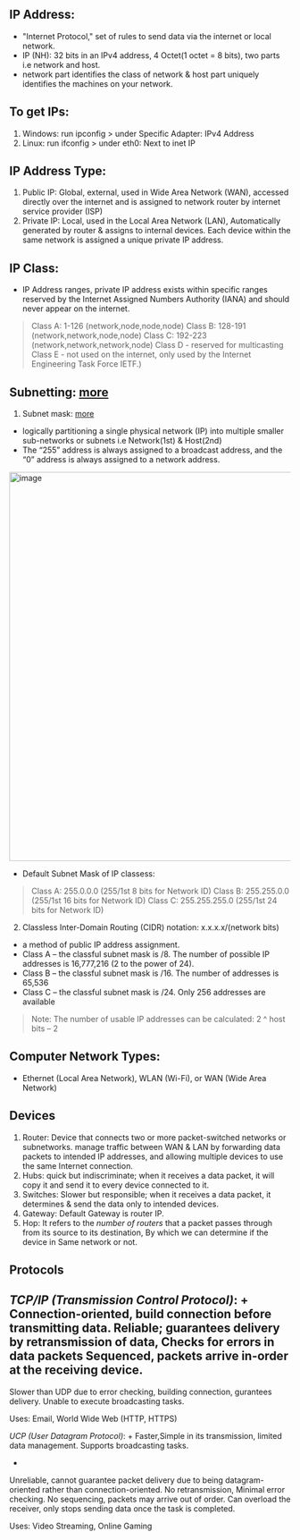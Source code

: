 ## IP Address:
- "Internet Protocol," set of rules to send data via the internet or local network.
- IP (NH): 32 bits in an IPv4 address, 4 Octet(1 octet = 8 bits), two parts i.e network and host.
- network part identifies the class of network & host part uniquely identifies the machines on your network.

## To get IPs:
1. Windows: run ipconfig > under Specific Adapter: IPv4 Address
2. Linux: run ifconfig > under eth0: Next to inet IP

## IP Address Type:
1. Public IP: Global, external, used in  Wide Area Network (WAN), accessed directly over the internet and is assigned to network router by internet service provider (ISP)
2. Private IP: Local, used in the Local Area Network (LAN), Automatically generated by router & assigns to internal devices. Each device within the same network is assigned a unique private IP address.


## IP Class: 
- IP Address ranges, private IP address exists within specific ranges reserved by the Internet Assigned Numbers Authority (IANA) and should never appear on the internet. 
> Class A: 1-126 (network,node,node,node)
> Class B: 128-191 (network,network,node,node)
> Class C: 192-223 (network,network,network,node)
> Class D - reserved for multicasting
> Class E - not used on the internet, only used by the Internet Engineering Task Force IETF.)


## Subnetting: [more](https://avinetworks.com/glossary/subnet-mask/)
1. Subnet mask: [more](http://www.steves-internet-guide.com/subnetting-subnet-masks-explained/#:~:text=A%20class%20C%20network%20would,24%20following%20the%20IP%20address.)
- logically partitioning a single physical network (IP) into multiple smaller sub-networks or subnets i.e Network(1st) & Host(2nd)
- The “255” address is always assigned to a broadcast address, and the “0” address is always assigned to a network address.

<img width="696" alt="image" src="https://user-images.githubusercontent.com/40174034/214025494-2aaca0ce-a07a-4f64-bbc6-d028effc02c8.png">


- Default Subnet Mask of IP classess:
> Class A: 255.0.0.0 (255/1st 8 bits for Network ID)
> Class B: 255.255.0.0 (255/1st 16 bits for Network ID)
> Class C: 255.255.255.0 (255/1st 24 bits for Network ID)

2. Classless Inter-Domain Routing (CIDR) notation: x.x.x.x/(network bits)
- a method of public IP address assignment.
- Class A – the classful subnet mask is /8. The number of possible IP addresses is 16,777,216 (2 to the power of 24).
- Class B – the classful subnet mask is /16. The number of addresses is 65,536
- Class C – the classful subnet mask is /24. Only 256 addresses are available
> Note: The number of usable IP addresses can be calculated: 2 ^ host bits – 2

## Computer Network Types:
- Ethernet (Local Area Network), WLAN (Wi-Fi), or WAN (Wide Area Network)


## Devices
1. Router: Device that connects two or more packet-switched networks or subnetworks. manage traffic between WAN & LAN by forwarding data packets to intended IP addresses, and allowing multiple devices to use the same Internet connection.
2. Hubs: quick but indiscriminate; when it receives a data packet, it will copy it and send it to every device connected to it.
3. Switches: Slower but responsible; when it receives a data packet, it determines & send the data only to intended devices.
4. Gateway: Default Gateway is router IP.
5. Hop: It refers to the *number of routers* that a packet passes through from its source to its destination, By which we can determine if the device in Same network or not.


## Protocols
*TCP/IP (Transmission Control Protocol)*:
+
Connection-oriented, build connection before transmitting data.
Reliable; guarantees delivery by retransmission of data, Checks for errors in data packets
Sequenced, packets arrive in-order at the receiving device.
-
Slower than UDP due to error checking, building connection, gurantees delivery.
Unable to execute broadcasting tasks.

Uses: Email, World Wide Web (HTTP, HTTPS)


*UCP (User Datagram Protocol)*:
+
Faster,Simple in its transmission, limited data management.
Supports broadcasting tasks.

-
Unreliable, cannot guarantee packet delivery due to being datagram-oriented rather than connection-oriented.
No retransmission, Minimal error checking.
No sequencing, packets may arrive out of order.
Can overload the receiver, only stops sending data once the task is completed.

Uses: Video Streaming, Online Gaming
